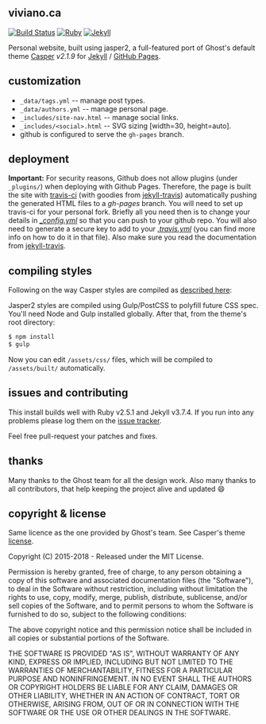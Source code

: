 viviano.ca
----------
[![Build Status](https://app.travis-ci.com/josephdviviano/josephdviviano.github.io.svg?branch=master)](https://app.travis-ci.com/github/josephdviviano/josephdviviano.github.io)
[![Ruby](https://img.shields.io/badge/ruby-2.5.1-blue.svg?style=flat)](http://travis-ci.org/jekyller/jasper2)
[![Jekyll](https://img.shields.io/badge/jekyll-3.7.4-blue.svg?style=flat)](http://travis-ci.org/jekyller/jasper2)

Personal website, built using jasper2, a full-featured port of Ghost's
default theme [Casper](https://github.com/tryghost/casper) *v2.1.9* for
[Jekyll](https://jekyllrb.com/) / [GitHub Pages](https://pages.github.com/).


customization
-------------

+ `_data/tags.yml` -- manage post types.
+ `_data/authors.yml` -- manage personal page.
+ `_includes/site-nav.html` -- manage social links.
+ `_includes/<social>.html` -- SVG sizing [width=30, height=auto].
+ github is configured to serve the `gh-pages` branch.


deployment
----------

**Important:**  For security reasons, Github does not allow plugins
(under `_plugins/`) when deploying with Github Pages. Therefore, the page is
built the site with [travis-ci](https://travis-ci.org/) (with goodies from
[jekyll-travis](https://github.com/mfenner/jekyll-travis)) automatically
pushing the generated HTML files to a *gh-pages* branch. You will need to set
up travis-ci for your personal fork. Briefly all you need then is to change
your details in *[\_config.yml](_config.yml)* so that you can push
to your github repo. You will also need to generate a secure key to add to your
*[.travis.yml](.travis.yml)* (you can find more info on how to do it in that
file). Also make sure you read the documentation from
[jekyll-travis](https://github.com/mfenner/jekyll-travis).


compiling styles
----------------

Following on the way Casper styles are compiled as
[described here](https://github.com/tryghost/casper#development):

Jasper2 styles are compiled using Gulp/PostCSS to polyfill future CSS spec.
You'll need Node and Gulp installed globally. After that, from the theme's
root directory:

```bash
$ npm install
$ gulp
```

Now you can edit `/assets/css/` files, which will be compiled to
`/assets/built/` automatically.


issues and contributing
-----------------------

This install builds well with Ruby v2.5.1 and Jekyll v3.7.4. If you run into
any problems please log them on the
[issue tracker](https://github.com/jekyller/jasper2/issues).

Feel free pull-request your patches and fixes.


thanks
------

Many thanks to the Ghost team for all the design work. Also many thanks to all contributors,
that help keeping the project alive and updated :smile:


copyright & license
-------------------

Same licence as the one provided by Ghost's team. See Casper's theme [license](GHOST.txt).

Copyright (C) 2015-2018 - Released under the MIT License.

Permission is hereby granted, free of charge, to any person obtaining a copy of this software and associated documentation files (the "Software"), to deal in the Software without restriction, including without limitation the rights to use, copy, modify, merge, publish, distribute, sublicense, and/or sell copies of the Software, and to permit persons to whom the Software is furnished to do so, subject to the following conditions:

The above copyright notice and this permission notice shall be included in all copies or substantial portions of the Software.

THE SOFTWARE IS PROVIDED "AS IS", WITHOUT WARRANTY OF ANY KIND, EXPRESS OR IMPLIED, INCLUDING BUT NOT LIMITED TO THE WARRANTIES OF MERCHANTABILITY, FITNESS FOR A PARTICULAR PURPOSE AND
NONINFRINGEMENT. IN NO EVENT SHALL THE AUTHORS OR COPYRIGHT HOLDERS BE LIABLE FOR ANY CLAIM, DAMAGES OR OTHER LIABILITY, WHETHER IN AN ACTION OF CONTRACT, TORT OR OTHERWISE, ARISING FROM, OUT OF OR IN CONNECTION WITH THE SOFTWARE OR THE USE OR OTHER DEALINGS IN THE SOFTWARE.
